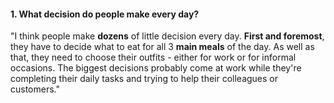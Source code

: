 #### 1. What decision do people make every day?
"I think people make **dozens** of little decision every day. **First and foremost**, they have to decide what to eat for all 3 **main meals** of the day. As well as that, they need to choose their outfits - either for work or for informal occasions. The biggest decisions probably come at work while they're completing their daily tasks and trying to help their colleagues or customers."